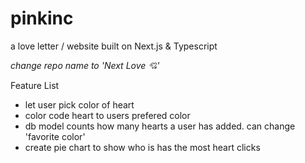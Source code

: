 # pinkinc
a love letter / website built on Next.js &amp; Typescript

*change repo name to 'Next Love 💘'*


Feature List
- let user pick color of heart
- color code heart to users prefered color
- db model counts how many hearts a user has added. can change 'favorite color'
- create pie chart to show who is has the most heart clicks 